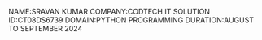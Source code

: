 NAME:SRAVAN KUMAR
COMPANY:CODTECH IT SOLUTION
ID:CT08DS6739
DOMAIN:PYTHON PROGRAMMING
DURATION:AUGUST TO  SEPTEMBER 2024
